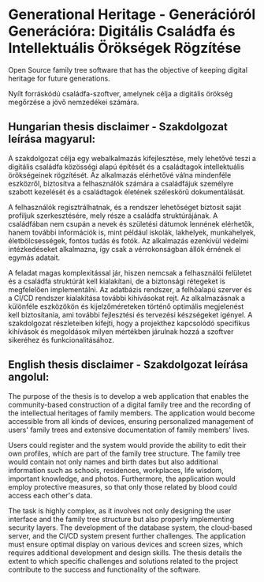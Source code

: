 # Generational Heritage - Generációról Generációra: Digitális Családfa és Intellektuális Örökségek Rögzítése
Open Source family tree software that has the objective of keeping digital heritage for future generations.

Nyílt forráskódú családfa-szoftver, amelynek célja a digitális örökség megőrzése a jövő nemzedékei számára.

## Hungarian thesis disclaimer - Szakdolgozat leírása magyarul:
A szakdolgozat célja egy webalkalmazás kifejlesztése, mely lehetővé teszi a digitális családfa közösségi alapú építését és a családtagok intellektuális örökségeinek
rögzítését. Az alkalmazás elérhetővé válna mindenféle eszközről, biztosítva a felhasználók számára a családfájuk személyre szabott kezelését és a családtagok életének
széleskörű dokumentálását.

A felhasználók regisztrálhatnak, és a rendszer lehetőséget biztosít saját profiljuk szerkesztésére, mely része a családfa struktúrájának. A családfában nem csupán a
nevek és születési dátumok lennének elérhetők, hanem további információk is, mint például iskolák, lakhelyek, munkahelyek, életbölcsességek, fontos tudás és fotók.
Az alkalmazás ezenkívül védelmi intézkedéseket alkalmazna, így csak a vérrokonságban állók érnének el egymás adatait.

A feladat magas komplexitással jár, hiszen nemcsak a felhasználói felületet és a családfa struktúrát kell kialakítani, de a biztonsági rétegeket is megfelelően implementálni.
Az adatbázis rendszer, a felhőalapú szerver és a CI/CD rendszer kialakítása további kihívásokat rejt. Az alkalmazásnak a különféle eszközökön és kijelzőméreteken
történő optimális megjelenést kell biztosítania, ami további fejlesztési és tervezési készségeket igényel. A szakdolgozat részleteiben kifejti, hogy a projekthez kapcsolódó
specifikus kihívások és megoldások milyen mértékben járulnak hozzá a szoftver sikeréhez és funkcionalitásához.

## English thesis disclaimer - Szakdolgozat leírása angolul:
The purpose of the thesis is to develop a web application that enables the community-based construction of a digital family tree and the recording of the intellectual heritages of family members. The application would become accessible from all kinds of devices, ensuring personalized management of users' family trees and extensive documentation of family members' lives.

Users could register and the system would provide the ability to edit their own profiles, which are part of the family tree structure. The family tree would contain not only names and birth dates but also additional information such as schools, residences, workplaces, life wisdom, important knowledge, and photos. Furthermore, the application would employ protective measures, so that only those related by blood could access each other's data.

The task is highly complex, as it involves not only designing the user interface and the family tree structure but also properly implementing security layers. The development of the database system, the cloud-based server, and the CI/CD system present further challenges. The application must ensure optimal display on various devices and screen sizes, which requires additional development and design skills. The thesis details the extent to which specific challenges and solutions related to the project contribute to the success and functionality of the software.
